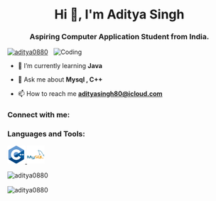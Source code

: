<h1 align="center">Hi 👋, I'm Aditya Singh</h1>
<h3 align="center">Aspiring Computer Application Student from India.</h3>
<img align="right" alt="Coding" width="400" src="https://tenor.com/view/programmer-gif-19019116">
<p align="left"> <a href="https://github.com/ryo-ma/github-profile-trophy"><img src="https://github-profile-trophy.vercel.app/?username=aditya0880" alt="aditya0880" /></a> </p>

- 🌱 I’m currently learning **Java**

- 💬 Ask me about **Mysql , C++**

- 📫 How to reach me **adityasingh80@icloud.com**

<h3 align="left">Connect with me:</h3>
<p align="left">
</p>

<h3 align="left">Languages and Tools:</h3>
<p align="left"> <a href="https://www.w3schools.com/cpp/" target="_blank" rel="noreferrer"> <img src="https://raw.githubusercontent.com/devicons/devicon/master/icons/cplusplus/cplusplus-original.svg" alt="cplusplus" width="40" height="40"/> </a> <a href="https://www.mysql.com/" target="_blank" rel="noreferrer"> <img src="https://raw.githubusercontent.com/devicons/devicon/master/icons/mysql/mysql-original-wordmark.svg" alt="mysql" width="40" height="40"/> </a> </p>

<p><img align="center" src="https://github-readme-stats.vercel.app/api/top-langs?username=aditya0880&show_icons=true&locale=en&layout=compact" alt="aditya0880" /></p>

<p><img align="center" src="https://github-readme-streak-stats.herokuapp.com/?user=aditya0880&" alt="aditya0880" /></p>

